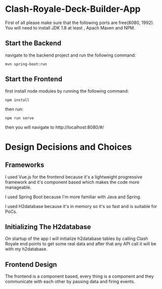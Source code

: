 # Clash-Royale-Deck-Builder-App

First of all please make sure that the following ports are free(8080, 1992). 
You will need to install JDK 1.8 at least , Apach Maven and NPM.

## Start the Backend
navigate to the backend project and run the following command:
```
mvn spring-boot:run
```

## Start the Frontend

first install node modules by running the following command:
```
npm install
```
then run:
```
npm run serve
```

then you will navigate to http://localhost:8080/#/


# Design Decisions and Choices

## Frameworks
I used Vue.js for the frontend because it's a lightweight progressive framework and it's component based which makes the code more manageable.  

I used Spring Boot because I'm more familiar with Java and Spring.  

I used H2database because it's in memory so it's so fast and is suitable for PoCs.  

## Initializing The H2database
On startup of the app I will initialize h2database tables by calling Clash Royale end points to get some real data and after that any API call it will be with my h2database.

## Frontend Design
The frontend is a component based, every thing is a component and they communicate with each other by passing data and firing events.
